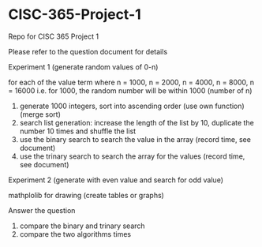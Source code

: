 # CISC-365-Project-1
Repo for CISC 365 Project 1

Please refer to the question document for details


Experiment 1 (generate random values of 0-n)

for each of the value term where n = 1000, n = 2000, n = 4000, n = 8000, n = 16000
i.e. for 1000, the random number will be within 1000 (number of n)

1. generate 1000 integers, sort into ascending order (use own function) (merge sort)
2. search list generation: increase the length of the list by 10, duplicate the number 10 times and shuffle the list
3. use the binary search to search the value in the array (record time, see document)
4. use the trinary search to search the array for the values (record time, see document)



Experiment 2 (generate with even value and search for odd value)

mathplolib for drawing (create tables or graphs)

Answer the question
1. compare the binary and trinary search
2. compare the two algorithms times

